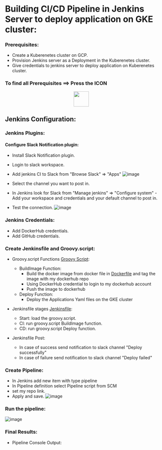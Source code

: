 # Building CI/CD Pipeline in Jenkins Server to deploy application on GKE cluster:

### Prerequisites:

 - Create a Kuberenetes cluster on GCP.
 - Provision Jenkins server as a Deployment in the Kuberenetes cluster.
 - Give credentials to jenkins server to deploy application on  Kuberenetes cluster.
### To find all Prerequisites ==> Press the ICON 
 <p align='center'>
 <a href="https://github.com/Magdi888/Jenkins-in-GKE-Cluster"><img src="https://s18955.pcdn.co/wp-content/uploads/2018/02/github.png" width="50"/></a>
 </p>

## Jenkins Configuration:

### Jenkins Plugins:

#### Configure Slack Notification plugin:
 - Install Slack Notification plugin.
 - Login to slack workspace.
 - Add jenkins CI to Slack from "Browse Slack" => "Apps"
 ![image](https://user-images.githubusercontent.com/91858017/182221619-bf3bb132-5f28-46db-aa9d-92cf2b408669.png)
 
 - Select the channel you want to post in.
 - In Jenkins look for Slack from "Manage jenkins" => "Configure system"
 -Add your workspace and credentials and your default channel to post in.
 - Test the connection.
 ![image](https://user-images.githubusercontent.com/91858017/182223305-86900308-62b7-4e06-929e-17d4e54279cf.png)

### Jenkins Credentials:

- Add DockerHub credentials.
- Add GitHub credentials.

### Create Jenkinsfile and Groovy.script:

- Groovy.script Functions [Groovy Script](https://github.com/Magdi888/CI-CD-in-GKE-cluster/blob/master/script.groovy):
  - BuildImage Function:
    - Build the docker image from docker file in [Dockerfile](https://github.com/Magdi888/CI-CD-in-GKE-cluster/blob/master/App/Dockerfile) and tag the image with my dockerhub repo
    - Using DockerHub credential to login to my dockerhub account
    - Push the image to dockerhub
  - Deploy Function:
    - Deploy the Applications Yaml files on the GKE cluster


- Jenkinsfile stages [Jenkinsfile](https://github.com/Magdi888/CI-CD-in-GKE-cluster/blob/master/Jenkinsfile):
  - Start: load the groovy.script.
  - CI: run groovy.script BuildImage function.
  - CD: run groovy.script Deploy function.
- Jenkinsfile Post:
  - In case of success send notification to slack channel "Deploy successfully"
  - In case of failure send notification to slack channel "Deploy failed"

### Create Pipeline:

 - In Jenkins add new item with type pipeline
 - In Pipeline definition select Pipeline script from SCM
 - set my repo link.
 - Apply and save.
 ![image](https://user-images.githubusercontent.com/91858017/182248231-4a0267f6-7c20-4465-ac7a-a7c78333519a.png)
 
### Run the pipeline:
![image](https://user-images.githubusercontent.com/91858017/182248397-6af13120-5c51-4f1d-9913-2d635462a3ce.png)

### Final Results:
 - Pipeline Console Output:
 


